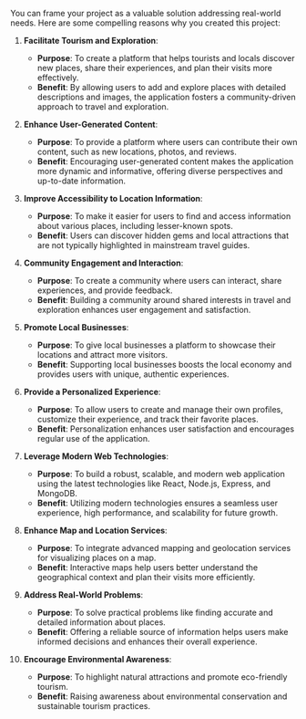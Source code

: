 You can frame your project as a valuable solution addressing real-world needs. Here are some compelling reasons why you created this project:

1. **Facilitate Tourism and Exploration**:
   - **Purpose**: To create a platform that helps tourists and locals discover new places, share their experiences, and plan their visits more effectively.
   - **Benefit**: By allowing users to add and explore places with detailed descriptions and images, the application fosters a community-driven approach to travel and exploration.

2. **Enhance User-Generated Content**:
   - **Purpose**: To provide a platform where users can contribute their own content, such as new locations, photos, and reviews.
   - **Benefit**: Encouraging user-generated content makes the application more dynamic and informative, offering diverse perspectives and up-to-date information.

3. **Improve Accessibility to Location Information**:
   - **Purpose**: To make it easier for users to find and access information about various places, including lesser-known spots.
   - **Benefit**: Users can discover hidden gems and local attractions that are not typically highlighted in mainstream travel guides.

4. **Community Engagement and Interaction**:
   - **Purpose**: To create a community where users can interact, share experiences, and provide feedback.
   - **Benefit**: Building a community around shared interests in travel and exploration enhances user engagement and satisfaction.

5. **Promote Local Businesses**:
   - **Purpose**: To give local businesses a platform to showcase their locations and attract more visitors.
   - **Benefit**: Supporting local businesses boosts the local economy and provides users with unique, authentic experiences.

6. **Provide a Personalized Experience**:
   - **Purpose**: To allow users to create and manage their own profiles, customize their experience, and track their favorite places.
   - **Benefit**: Personalization enhances user satisfaction and encourages regular use of the application.

7. **Leverage Modern Web Technologies**:
   - **Purpose**: To build a robust, scalable, and modern web application using the latest technologies like React, Node.js, Express, and MongoDB.
   - **Benefit**: Utilizing modern technologies ensures a seamless user experience, high performance, and scalability for future growth.

8. **Enhance Map and Location Services**:
   - **Purpose**: To integrate advanced mapping and geolocation services for visualizing places on a map.
   - **Benefit**: Interactive maps help users better understand the geographical context and plan their visits more efficiently.

9. **Address Real-World Problems**:
   - **Purpose**: To solve practical problems like finding accurate and detailed information about places.
   - **Benefit**: Offering a reliable source of information helps users make informed decisions and enhances their overall experience.

10. **Encourage Environmental Awareness**:
    - **Purpose**: To highlight natural attractions and promote eco-friendly tourism.
    - **Benefit**: Raising awareness about environmental conservation and sustainable tourism practices.

